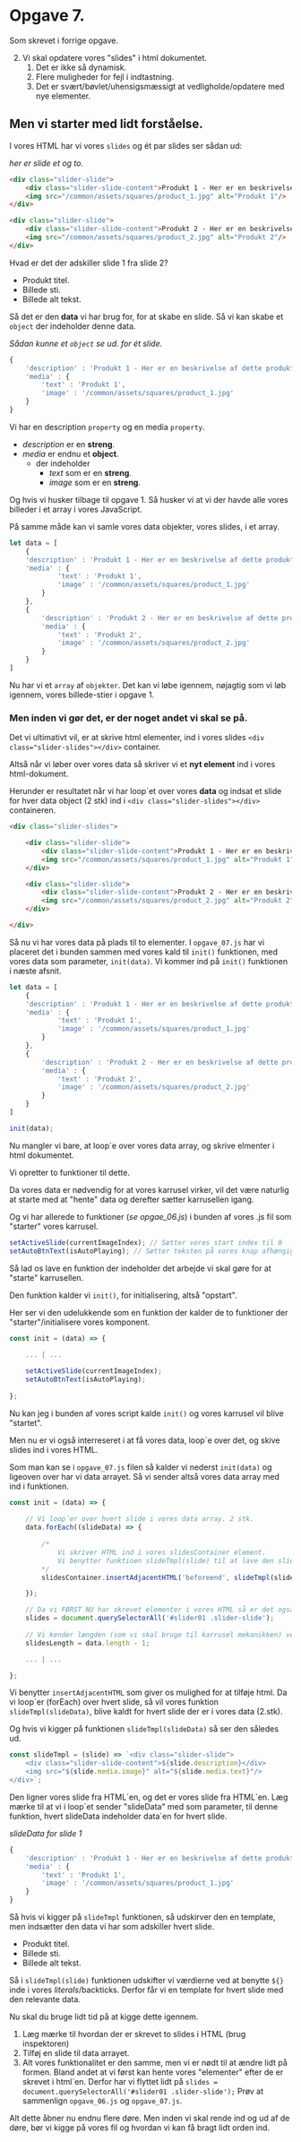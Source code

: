 # Opgave 7.

Som skrevet i forrige opgave.

2. Vi skal opdatere vores "slides" i html dokumentet.
    1. Det er ikke så dynamisk.
    2. Flere muligheder for fejl i indtastning.
    3. Det er svært/bøvlet/uhensigsmæssigt at vedligholde/opdatere med nye elementer.

## Men vi starter med lidt forståelse.

I vores HTML har vi vores `slides` og ét par slides ser sådan ud:

*her er slide et og to.*
```HTML 
<div class="slider-slide">
    <div class="slider-slide-content">Produkt 1 - Her er en beskrivelse af dette produkt.</div>
    <img src="/common/assets/squares/product_1.jpg" alt="Produkt 1"/>
</div>

<div class="slider-slide">
    <div class="slider-slide-content">Produkt 2 - Her er en beskrivelse af dette produkt.</div>
    <img src="/common/assets/squares/product_2.jpg" alt="Produkt 2"/>
</div>
```

Hvad er det der adskiller slide 1 fra slide 2?

* Produkt titel.
* Billede sti.
* Billede alt tekst.

Så det er den **data** vi har brug for, for at skabe en slide. Så vi kan skabe et `object` der indeholder denne data.

*Sådan kunne et `object` se ud. for ét slide.*
```JavaScript
{
    'description' : 'Produkt 1 - Her er en beskrivelse af dette produkt.',
    'media' : {
        'text' : 'Produkt 1',
        'image' : '/common/assets/squares/product_1.jpg'
    }
}
```

Vi har en description `property` og en media `property`.
* *description* er en **streng**.
* *media* er endnu et **object**.
    * der indeholder
        * *text* som er en **streng**.
        * *image* som er en **streng**.

Og hvis vi husker tilbage til opgave 1. Så husker vi at vi der havde alle vores billeder i et array i vores JavaScript.

På samme måde kan vi samle vores data objekter, vores slides, i et array.

```JavaScript
let data = [
    {
    'description' : 'Produkt 1 - Her er en beskrivelse af dette produkt.',
    'media' : {
            'text' : 'Produkt 1',
            'image' : '/common/assets/squares/product_1.jpg'
        }
    },
    {
        'description' : 'Produkt 2 - Her er en beskrivelse af dette produkt.',
        'media' : {
            'text' : 'Produkt 2',
            'image' : '/common/assets/squares/product_2.jpg'
        }
    }
]
```

Nu har vi et `array` af `objekter`. Det kan vi løbe igennem, nøjagtig som vi løb igennem, vores billede-stier i opgave 1.

### Men inden vi gør det, er der noget andet vi skal se på.

Det vi ultimativt vil, er at skrive html elementer, ind i vores slides `<div class="slider-slides"></div>` container.

Altså når vi løber over vores data så skriver vi et **nyt element** ind i vores html-dokument.

Herunder er resultatet når vi har loop´et over vores **data** og indsat et slide for hver data object (2 stk) ind i `<div class="slider-slides"></div>` containeren.


```HTML 
<div class="slider-slides">

    <div class="slider-slide">
        <div class="slider-slide-content">Produkt 1 - Her er en beskrivelse af dette produkt.</div>
        <img src="/common/assets/squares/product_1.jpg" alt="Produkt 1"/>
    </div>

    <div class="slider-slide">
        <div class="slider-slide-content">Produkt 2 - Her er en beskrivelse af dette produkt.</div>
        <img src="/common/assets/squares/product_2.jpg" alt="Produkt 2"/>
    </div>

</div>

```

Så nu vi har vores data på plads til to elementer. I ``opgave_07.js`` har vi 
placeret det i bunden sammen med vores kald til ``init()`` funktionen, med vores data som parameter, ``init(data)``. Vi kommer ind på ``init()`` funktionen i næste afsnit.

```JavaScript
let data = [
    {
    'description' : 'Produkt 1 - Her er en beskrivelse af dette produkt.',
    'media' : {
            'text' : 'Produkt 1',
            'image' : '/common/assets/squares/product_1.jpg'
        }
    },
    {
        'description' : 'Produkt 2 - Her er en beskrivelse af dette produkt.',
        'media' : {
            'text' : 'Produkt 2',
            'image' : '/common/assets/squares/product_2.jpg'
        }
    }
]

init(data);
```

Nu mangler vi bare, at loop´e over vores data array, og skrive elmenter i html dokumentet.

Vi opretter to funktioner til dette. 

Da vores data er nødvendig for at vores karrusel virker, vil det være naturlig at starte med at "hente" data og derefter sætter karrusellen igang.

Og vi har allerede to funktioner (*se opgae_06.js*) i bunden af vores .js fil som "starter" vores karrusel. 

```JavaScript
setActiveSlide(currentImageIndex); // Sætter vores start index til 0
setAutoBtnText(isAutoPlaying); // Sætter teksten på vores knap afhængigt af `isAutoPlaying`
```

Så lad os lave en funktion der indeholder det arbejde vi skal gøre for at "starte" karrusellen.

Den funktion kalder vi ``init()``, for initialisering, altså "opstart".

Her ser vi den udelukkende som en funktion der kalder de to funktioner der "starter"/initialisere vores komponent.


```JavaScript
const init = (data) => {
  
    ... | ...

    setActiveSlide(currentImageIndex);
    setAutoBtnText(isAutoPlaying);
    
};
```

Nu kan jeg i bunden af vores script kalde ``init()`` og vores karrusel vil blive "startet".

Men nu er vi også interreseret i at få vores data, loop´e over det, og skive slides ind i vores HTML. 

Som man kan se i ``opgave_07.js`` filen så kalder vi nederst ``init(data)`` og ligeoven over har vi data arrayet. Så vi sender altså vores data array med ind i funktionen.

```JavaScript 
const init = (data) => {
  
    // Vi loop´er over hvert slide i vores data array. 2 stk.
    data.forEach((slideData) => {
        
        /* 
            Vi skriver HTML ind i vores slidesContainer element.
            Vi benytter funktioen slideTmpl(slide) til at lave den slide template vi gerne vil  skrive i HTML´en.
        */
        slidesContainer.insertAdjacentHTML('beforeend', slideTmpl(slideData));

    });

    // Da vi FØRST NU har skrevet elementer i vores HTML så er det også først nu vi kan få fat i DOM-elementerne.
    slides = document.querySelectorAll('#slider01 .slider-slide');
    
    // Vi kender længden (som vi skal bruge til karrusel mekanikken) ved at se på antallet af slides i vores data array.
    slidesLength = data.length - 1;

    ... | ...

};
```

Vi benytter ``insertAdjacentHTML`` som giver os mulighed for at tilføje html.
Da vi loop´er (forEach) over hvert slide, så vil vores funktion ``slideTmpl(slideData)``, blive kaldt for hvert slide der er i vores data (2.stk).

Og hvis vi kigger på funktionen ``slideTmpl(slideData)`` så ser den således ud.

```JavaScript 
const slideTmpl = (slide) => `<div class="slider-slide">
    <div class="slider-slide-content">${slide.description}</div>
    <img src="${slide.media.image}" alt="${slide.media.text}"/>
</div>`;
```

Den ligner vores slide fra HTML´en, og det er vores slide fra HTML´en. Læg mærke til at vi i loop´et sender "slideData" med som parameter, til denne funktion, hvert slideData indeholder data´en for hvert slide.

*slideData for slide 1*
```JavaScript
{
    'description' : 'Produkt 1 - Her er en beskrivelse af dette produkt.',
    'media' : {
        'text' : 'Produkt 1',
        'image' : '/common/assets/squares/product_1.jpg'
    }
}
```

Så hvis vi kigger på ``slideTmpl`` funktionen, så udskirver den en template, men indsætter den data vi har som adskiller hvert slide.

* Produkt titel.
* Billede sti.
* Billede alt tekst.

Så i `slideTmpl(slide)` funktionen udskifter vi værdierne ved at benytte ``${}`` inde i vores *literals*/backticks. Derfor får vi en template for hvert slide med den relevante data.

Nu skal du bruge lidt tid på at kigge dette igennem.
1. Læg mærke til hvordan der er skrevet to slides i HTML (brug inspektoren)
2. Tilføj en slide til data arrayet.
3. Alt vores funktionalitet er den samme, men vi er nødt til at ændre lidt på formen. Bland andet at vi først kan hente vores "elementer" efter de er skrevet i html´en. Derfor har vi flyttet lidt på ``slides = document.querySelectorAll('#slider01 .slider-slide');`` Prøv at sammenlign ``opgave_06.js`` og ``opgave_07.js``.

Alt dette åbner nu endnu flere døre. Men inden vi skal rende ind og ud af de døre, bør vi kigge på vores fil og hvordan vi kan få bragt lidt orden ind.

